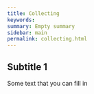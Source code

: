 ```yaml
---
title: Collecting
keywords:
summary: Empty summary
sidebar: main
permalink: collecting.html
---
```


## Subtitle 1

Some text that you can fill in
